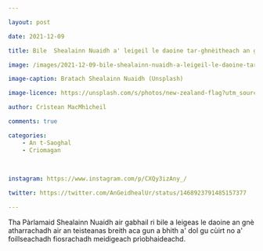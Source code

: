 ```yaml
---

layout: post

date: 2021-12-09

title: Bile  Shealainn Nuaidh a' leigeil le daoine tar-ghnèitheach an gnè laghail aca atharrachadh

image: /images/2021-12-09-bile-shealainn-nuaidh-a-leigeil-le-daoine-tar-ghneitheach-an-gne-lagahil-aca-atharrachadh.webp

image-caption: Bratach Shealainn Nuaidh (Unsplash)

image-licence: https://unsplash.com/s/photos/new-zealand-flag?utm_source=unsplash&utm_medium=referral&utm_content=creditCopyText

author: Crìstean MacMhìcheil

comments: true

categories:
    - An t-Saoghal
    - Criomagan
    
    

instagram: https://www.instagram.com/p/CXQy3izAny_/

twitter: https://twitter.com/AnGeidhealUr/status/1468923791485157377

---
```


Tha Pàrlamaid Shealainn Nuaidh air gabhail ri bile a leigeas le daoine an gnè atharrachadh air an teisteanas breith aca gun a bhith a' dol gu cùirt no a' foillseachadh fiosrachadh meidigeach prìobhaideachd.
